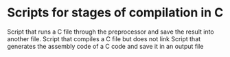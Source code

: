 # Scripts for stages of compilation in C
Script that runs a C file through the preprocessor and save the result into another file.
Script that compiles a C file but does not link
Script that generates the assembly code of a C code and save it in an output file
